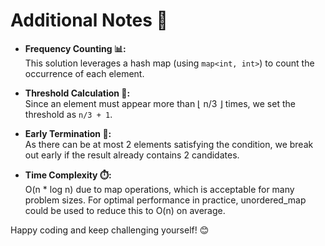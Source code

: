 # Additional Notes 📝

- **Frequency Counting 📊:**  
  This solution leverages a hash map (using `map<int, int>`) to count the occurrence of each element.

- **Threshold Calculation 🔢:**  
  Since an element must appear more than ⌊ n/3 ⌋ times, we set the threshold as `n/3 + 1`.

- **Early Termination 🚀:**  
  As there can be at most 2 elements satisfying the condition, we break out early if the result already contains 2 candidates.

- **Time Complexity ⏱️:**  
  O(n * log n) due to map operations, which is acceptable for many problem sizes. For optimal performance in practice, unordered_map could be used to reduce this to O(n) on average.

Happy coding and keep challenging yourself! 😊
